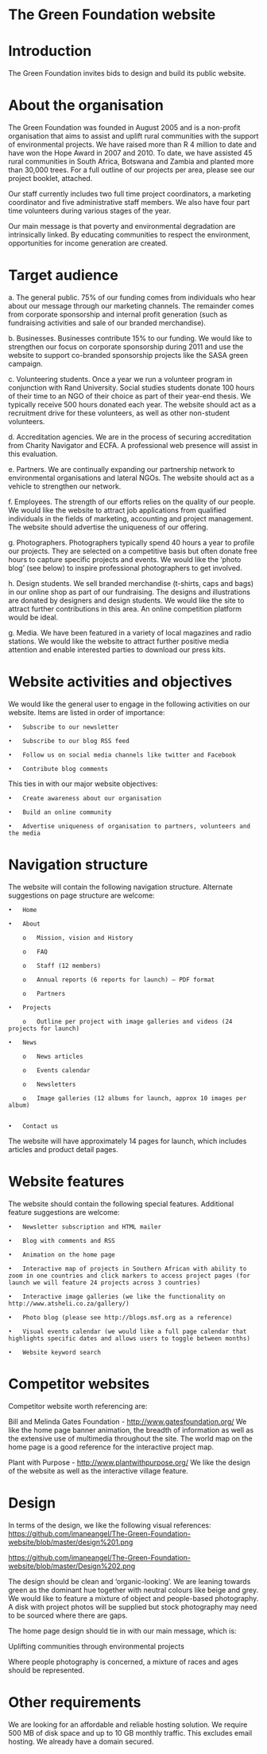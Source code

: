 # The Green Foundation website

# Introduction
The Green Foundation invites bids to design and build its public website. 

# About the organisation
The Green Foundation was founded in August 2005 and is a non-profit organisation that aims to assist and uplift rural communities with the support of environmental projects. We have raised more than R 4 million to date and have won the Hope Award in 2007 and 2010. To date, we have assisted 45 rural communities in South Africa, Botswana and Zambia and planted more than 30,000 trees. For a full outline of our projects per area, please see our project booklet, attached.

Our staff currently includes two full time project coordinators, a marketing coordinator and five administrative staff members. We also have four part time volunteers during various stages of the year.

Our main message is that poverty and environmental degradation are intrinsically linked. By educating communities to respect the environment, opportunities for income generation are created.

# Target audience

a.	The general public. 75% of our funding comes from individuals who hear about our message through our marketing channels. The remainder comes from corporate sponsorship and internal profit generation (such as fundraising activities and sale of our branded merchandise).

b.	Businesses. Businesses contribute 15% to our funding. We would like to strengthen our focus on corporate sponsorship during 2011 and use the website to support co-branded sponsorship projects like the SASA green campaign.

c.	Volunteering students. Once a year we run a volunteer program in conjunction with Rand University. Social studies students donate 100 hours of their time to an NGO of their choice as part of their year-end thesis. We typically receive 500 hours donated each year. The website should act as a recruitment drive for these volunteers, as well as other non-student volunteers.

d.	Accreditation agencies. We are in the process of securing accreditation from Charity Navigator and ECFA. A professional web presence will assist in this evaluation.

e.	Partners. We are continually expanding our partnership network to environmental organisations and lateral NGOs. The website should act as a vehicle to strengthen our network.

f.	Employees. The strength of our efforts relies on the quality of our people. We would like the website to attract job applications from qualified individuals in the fields of marketing, accounting and project management. The website should advertise the uniqueness of our offering.

g.	Photographers. Photographers typically spend 40 hours a year to profile our projects. They are selected on a competitive basis but often donate free hours to capture specific projects and events. We would like the ‘photo blog’ (see below) to inspire professional photographers to get involved.

h.	Design students. We sell branded merchandise (t-shirts, caps and bags) in our online shop as part of our fundraising. The designs and illustrations are donated by designers and design students. We would like the site to attract further contributions in this area. An online competition platform would be ideal.

g. Media. We have been featured in a variety of local magazines and radio stations. We would like the website to attract further positive media attention and enable interested parties to download our press kits.
 
# Website activities and objectives
We would like the general user to engage in the following activities on our website. Items are listed in order of importance:

	•	Subscribe to our newsletter 

	•	Subscribe to our blog RSS feed 

	•	Follow us on social media channels like twitter and Facebook 

	•	Contribute blog comments 

This ties in with our major website objectives:

	•	Create awareness about our organisation

	•	Build an online community

	•	Advertise uniqueness of organisation to partners, volunteers and the media

# Navigation structure

The website will contain the following navigation structure. Alternate suggestions on page structure are welcome:

	•	Home
	
	•	About

		o	Mission, vision and History

		o	FAQ

		o	Staff (12 members)

		o	Annual reports (6 reports for launch) – PDF format

		o	Partners

	•	Projects

		o	Outline per project with image galleries and videos (24 projects for launch)

	•	News

		o	News articles

		o	Events calendar

		o	Newsletters

		o	Image galleries (12 albums for launch, approx 10 images per album)


	•	Contact us

The website will have approximately 14 pages for launch, which includes articles and product detail pages.
 
# Website features

The website should contain the following special features. Additional feature suggestions are welcome:

	•	Newsletter subscription and HTML mailer

	•	Blog with comments and RSS

	•	Animation on the home page

	•	Interactive map of projects in Southern African with ability to zoom in one countries and click markers to access project pages (for launch we will feature 24 projects across 3 countries)

	•	Interactive image galleries (we like the functionality on http://www.atsheli.co.za/gallery/)

	•	Photo blog (please see http://blogs.msf.org as a reference)

	•	Visual events calendar (we would like a full page calendar that highlights specific dates and allows users to toggle between months)

	•	Website keyword search

# Competitor websites
Competitor website worth referencing are:

Bill and Melinda Gates Foundation - http://www.gatesfoundation.org/
We like the home page banner animation, the breadth of information as well as the extensive use of multimedia throughout the site. The world map on the home page is a good reference for the interactive project map.

Plant with Purpose - http://www.plantwithpurpose.org/
We like the design of the website as well as the interactive village feature.

# Design


In terms of the design, we like the following visual references:
https://github.com/imaneangel/The-Green-Foundation-website/blob/master/design%201.png

https://github.com/imaneangel/The-Green-Foundation-website/blob/master/Design%202.png


The design should be clean and ‘organic-looking’. We are leaning towards green as the dominant hue together with neutral colours like beige and grey. We would like to feature a mixture of object and people-based photography. A disk with project photos will be supplied but stock photography may need to be sourced where there are gaps.

The home page design should tie in with our main message, which is:

Uplifting communities through environmental projects

Where people photography is concerned, a mixture of races and ages should be represented.

# Other requirements


We are looking for an affordable and reliable hosting solution. We require 500 MB of disk space and up to 10 GB monthly traffic. This excludes email hosting. We already have a domain secured.
